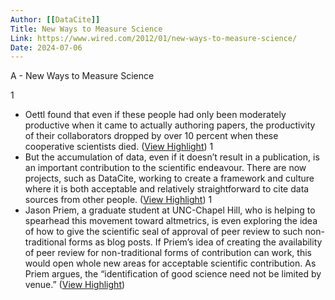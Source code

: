 ```yaml
---
Author: [[DataCite]]
Title: New Ways to Measure Science
Link: https://www.wired.com/2012/01/new-ways-to-measure-science/
Date: 2024-07-06
---
```

A - New Ways to Measure Science

1
- Oettl found that even if these people had only been moderately productive when it came to actually authoring papers, the productivity of their collaborators dropped by over 10 percent when these cooperative scientists died. ([View Highlight](https://instapaper.com/read/1506428979/19570529))
1
- But the accumulation of data, even if it doesn’t result in a publication, is an important contribution to the scientific endeavour. There are now projects, such as DataCite, working to create a framework and culture where it is both acceptable and relatively straightforward to cite data sources from other people. ([View Highlight](https://instapaper.com/read/1506428979/19570533))
1
- Jason Priem, a graduate student at UNC-Chapel Hill, who is helping to spearhead this movement toward altmetrics, is even exploring the idea of how to give the scientific seal of approval of peer review to such non-traditional forms as blog posts. If Priem’s idea of creating the availability of peer review for non-traditional forms of contribution can work, this would open whole new areas for acceptable scientific contribution. As Priem argues, the “identification of good science need not be limited by venue.” ([View Highlight](https://instapaper.com/read/1506428979/19570538))
